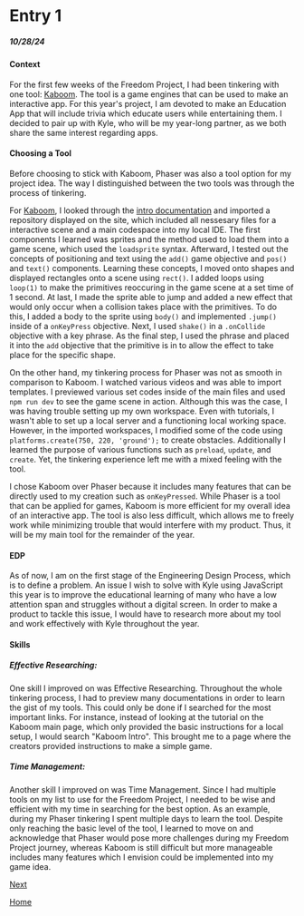 # Entry 1
##### 10/28/24
#### Context
For the first few weeks of the Freedom Project, I had been tinkering with one tool: [Kaboom](https://kaboomjs.com/). The tool is a game engines that can be used to make an interactive app. For this year's project, I am devoted to make an Education App that will include trivia which educate users while entertaining them. I decided to pair up with Kyle, who will be my year-long partner, as we both share the same interest regarding apps.

#### Choosing a Tool
Before choosing to stick with Kaboom, Phaser was also a tool option for my project idea. The way I distinguished between the two tools was through the process of tinkering.

For [Kaboom](https://kaboomjs.com/), I looked through the [intro documentation](https://kaboomjs.com/doc/intro) and imported a repository displayed on the site, which included all nessesary files for a interactive scene and a main codespace into my local IDE. The first components I learned was sprites and the method used to load them into a game scene, which used the `loadsprite` syntax. Afterward, I tested out the concepts of positioning and text using the `add()` game objective and `pos()` and `text()` components. Learning these concepts, I moved onto shapes and displayed rectangles onto a scene using `rect()`. I added loops using `loop(1)` to make the primitives reoccuring in the game scene at a set time of 1 second. At last, I made the sprite able to jump and added a new effect that would only occur when a collision takes place with the primitives. To do this, I added a body to the sprite using `body()` and implemented `.jump()` inside of a `onKeyPress` objective. Next, I used `shake()` in a `.onCollide` objective with a key phrase. As the final step, I used the phrase and placed it into the `add` objective that the primitive is in to allow the effect to take place for the specific shape.

On the other hand, my tinkering process for Phaser was not as smooth in comparison to Kaboom. I watched various videos and was able to import templates. I previewed various set codes inside of the main files and used `npm run dev` to see the game scene in action. Although this was the case, I was having trouble setting up my own workspace. Even with tutorials, I wasn't able to set up a local server and a functioning local working space. However, in the imported workspaces, I modified some of the code using `platforms.create(750, 220, 'ground');` to create obstacles. Additionally I learned the purpose of various functions such as `preload`, `update`, and `create`. Yet, the tinkering experience left me with a mixed feeling with the tool.

I chose Kaboom over Phaser because it includes many features that can be directly used to my creation such as `onKeyPressed`. While Phaser is a tool that can be applied for games, Kaboom is more efficient for my overall idea of an interactive app. The tool is also less difficult, which allows me to freely work while minimizing trouble that would interfere with my product. Thus, it will be my main tool for the remainder of the year.

#### EDP
As of now, I am on the first stage of the Engineering Design Process, which is to define a problem. An issue I wish to solve with Kyle using JavaScript this year is to improve the educational learning of many who have a low attention span and struggles without a digital screen. In order to make a product to tackle this issue, I would have to research more about my tool and work effectively with Kyle throughout the year.

#### Skills
##### Effective Researching:
One skill I improved on was Effective Researching. Throughout the whole tinkering process, I had to preview many documentations in order to learn the gist of my tools. This could only be done if I searched for the most important links. For instance, instead of looking at the tutorial on the Kaboom main page, which only provided the basic instructions for a local setup, I would search "Kaboom Intro". This brought me to a page where the creators provided instructions to make a simple game.

##### Time Management:
Another skill I improved on was Time Management. Since I had multiple tools on my list to use for the Freedom Project, I needed to be wise and efficient with my time in searching for the best option. As an example, during my Phaser tinkering I spent multiple days to learn the tool. Despite only reaching the basic level of the tool, I learned to move on and acknowledge that Phaser would pose more challenges during my Freedom Project journey, whereas Kaboom is still difficult but more manageable includes many features which I envision could be implemented into my game idea.



[Next](entry02.md)

[Home](../README.md)
